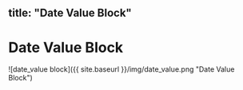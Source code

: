 title: "Date Value Block"
---
# Date Value Block
![date_value block]({{ site.baseurl }}/img/date_value.png "Date Value Block")
